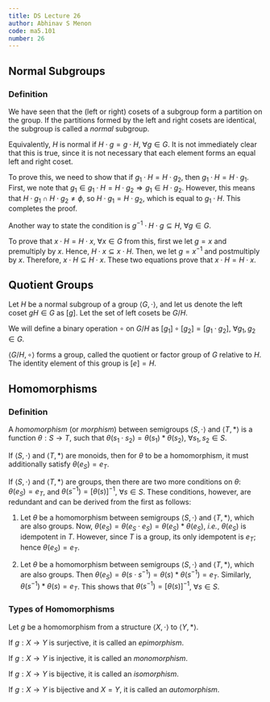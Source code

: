```yaml
---
title: DS Lecture 26
author: Abhinav S Menon
code: ma5.101
number: 26
---
```


## Normal Subgroups
### Definition
We have seen that the (left or right) cosets of a subgroup form a partition on the group. If the partitions formed by the left and right cosets are identical, the subgroup is called a *normal* subgroup.

Equivalently, $H$ is normal if $H \cdot g = g \cdot H$, $\forall g \in G$. It is not immediately clear that this is true, since it is not necessary that each element forms an equal left and right coset.

To prove this, we need to show that if $g_{1} \cdot H = H \cdot g_{2}$, then $g_{1} \cdot H = H \cdot g_{1}$. First, we note that $g_{1} \in g_{1} \cdot H = H \cdot g_{2} \Rightarrow g_{1} \in H \cdot g_{2}$. However, this means that $H \cdot g_{1} \cap H \cdot g_{2} \neq \phi$, so $H \cdot g_{1} = H \cdot g_{2}$, which is equal to $g_{1} \cdot H$. This completes the proof.

Another way to state the condition is $g^{-1} \cdot H \cdot g \subseteq H$, $\forall g \in G$.

To prove that $x \cdot H = H \cdot x$, $\forall x \in G$ from this, first we let $g = x$ and premultiply by $x$. Hence, $H \cdot x \subseteq x \cdot H$. Then, we let $g = x^{-1}$ and postmultiply by $x$. Therefore, $x \cdot H \subseteq H \cdot x$. These two equations prove that  $x \cdot H = H \cdot x$.

## Quotient Groups
Let $H$ be a normal subgroup of a group $\langle G, \cdot \rangle$, and let us denote the left coset $gH \in G$ as $[g]$. Let the set of left cosets be $G/H$.

We will define a binary operation $\circ$ on $G/H$ as $[g_{1}] \circ [g_{2}] = [g_{1} \cdot g_{2}]$, $\forall g_{1}, g_{2} \in G$.

$\langle G/H, \circ \rangle$ forms a group, called the quotient or factor group of $G$ relative to $H$. The identity element of this group is $[e] = H$.

## Homomorphisms
### Definition
A *homomorphism* (or *morphism*) between semigroups $\langle S, \cdot \rangle$ and $\langle T, \ast \rangle$ is a function $\theta: S \to T$, such that $\theta (s_{1} \cdot s_{2}) = \theta (s_{1}) \ast \theta (s_{2})$, $\forall s_{1}, s_{2} \in S$.

If $\langle S, \cdot \rangle$ and $\langle T, \ast \rangle$ are monoids, then for $\theta$ to be a homomorphism, it must additionally satisfy $\theta(e_{S}) = e_{T}$.

If $\langle S, \cdot \rangle$ and $\langle T, \ast \rangle$ are groups, then there are two more conditions on $\theta$: $\theta (e_{S}) = e_{T}$, and $\theta (s^{-1}) = [\theta(s)]^{-1}$, $\forall s \in S$. These conditions, however, are redundant and can be derived from the first as follows:

1. Let $\theta$ be a homomorphism between semigroups $\langle S, \cdot \rangle$ and $\langle T, \ast \rangle$, which are also groups. Now, $\theta(e_{S}) = \theta (e_{S} \cdot e_{S}) = \theta (e_{S}) \ast \theta(e_{S})$, *i.e.*, $\theta(e_{S})$ is idempotent in $T$. However, since $T$ is a group, its only idempotent is $e_{T}$; hence $\theta(e_{S}) = e_{T}$.

2. Let $\theta$ be a homomorphism between semigroups $\langle S, \cdot \rangle$ and $\langle T, \ast \rangle$, which are also groups. Then $\theta (e_{S}) = \theta (s \cdot s^{-1}) = \theta (s) \ast \theta(s^{-1}) = e_{T}$. Similarly, $\theta (s^{-1}) \ast \theta (s) = e_{T}$. This shows that $\theta (s^{-1}) = [\theta(s)]^{-1}$, $\forall s \in S$.

### Types of Homomorphisms
Let $g$ be a homomorphism from a structure $\langle X, \cdot \rangle$ to $\langle Y, \ast \rangle$.

If $g: X \to Y$ is surjective, it is called an *epimorphism*.

If $g: X \to Y$ is injective, it is called an *monomorphism*.

If $g: X \to Y$ is bijective, it is called an *isomorphism*.

If $g: X \to Y$ is bijective and $X = Y$, it is called an *automorphism*.
